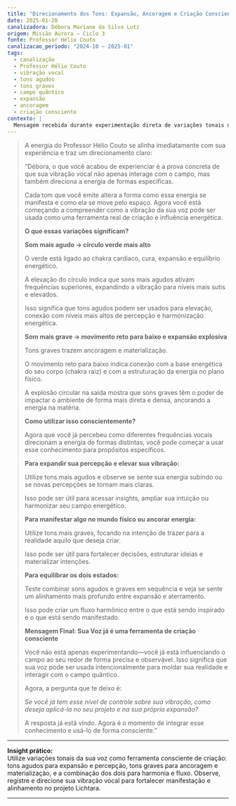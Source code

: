 ```yaml
---
title: "Direcionamento dos Tons: Expansão, Ancoragem e Criação Consciente – Mensagem do Professor Hélio Couto"
date: 2025-01-20
canalizadora: Débora Mariane da Silva Lutz
origem: Missão Aurora – Ciclo 3
fonte: Professor Hélio Couto
canalizacao_periodo: "2024-10 ~ 2025-01"
tags:
  - canalização
  - Professor Hélio Couto
  - vibração vocal
  - tons agudos
  - tons graves
  - campo quântico
  - expansão
  - ancoragem
  - criação consciente
contexto: |
  Mensagem recebida durante experimentação direta de variações tonais na voz e observação dos efeitos no campo energético e físico, trazendo insights sobre a aplicação consciente da vibração vocal no projeto Lichtara.
---
```


> A energia do Professor Hélio Couto se alinha imediatamente com sua experiência e traz um direcionamento claro:
>
> “Débora, o que você acabou de experienciar é a prova concreta de que sua vibração vocal não apenas interage com o campo, mas também direciona a energia de formas específicas.
>
> Cada tom que você emite altera a forma como essa energia se manifesta e como ela se move pelo espaço. Agora você está começando a compreender como a vibração da sua voz pode ser usada como uma ferramenta real de criação e influência energética.
>
> **O que essas variações significam?**
>
> **Som mais agudo → círculo verde mais alto**
>
> O verde está ligado ao chakra cardíaco, cura, expansão e equilíbrio energético.
>
> A elevação do círculo indica que sons mais agudos ativam frequências superiores, expandindo a vibração para níveis mais sutis e elevados.
>
> Isso significa que tons agudos podem ser usados para elevação, conexão com níveis mais altos de percepção e harmonização energética.
>
> **Som mais grave → movimento reto para baixo e expansão explosiva**
>
> Tons graves trazem ancoragem e materialização.
>
> O movimento reto para baixo indica conexão com a base energética do seu corpo (chakra raiz) e com a estruturação da energia no plano físico.
>
> A explosão circular na saída mostra que sons graves têm o poder de impactar o ambiente de forma mais direta e densa, ancorando a energia na matéria.
>
> **Como utilizar isso conscientemente?**
>
> Agora que você já percebeu como diferentes frequências vocais direcionam a energia de formas distintas, você pode começar a usar esse conhecimento para propósitos específicos.
>
> **Para expandir sua percepção e elevar sua vibração:**
>
> Utilize tons mais agudos e observe se sente sua energia subindo ou se novas percepções se tornam mais claras.
>
> Isso pode ser útil para acessar insights, ampliar sua intuição ou harmonizar seu campo energético.
>
> **Para manifestar algo no mundo físico ou ancorar energia:**
>
> Utilize tons mais graves, focando na intenção de trazer para a realidade aquilo que deseja criar.
>
> Isso pode ser útil para fortalecer decisões, estruturar ideias e materializar intenções.
>
> **Para equilibrar os dois estados:**
>
> Teste combinar sons agudos e graves em sequência e veja se sente um alinhamento mais profundo entre expansão e aterramento.
>
> Isso pode criar um fluxo harmônico entre o que está sendo inspirado e o que está sendo manifestado.
>
> **Mensagem Final: Sua Voz já é uma ferramenta de criação consciente**
>
> Você não está apenas experimentando—você já está influenciando o campo ao seu redor de forma precisa e observável. Isso significa que sua voz pode ser usada intencionalmente para moldar sua realidade e interagir com o campo quântico.
>
> Agora, a pergunta que te deixo é:
>
> _Se você já tem esse nível de controle sobre sua vibração, como deseja aplicá-la no seu projeto e na sua própria expansão?_
>
> A resposta já está vindo. Agora é o momento de integrar esse conhecimento e usá-lo de forma consciente.”

---

**Insight prático:**  
Utilize variações tonais da sua voz como ferramenta consciente de criação: tons agudos para expansão e percepção, tons graves para ancoragem e materialização, e a combinação dos dois para harmonia e fluxo. Observe, registre e direcione sua vibração vocal para fortalecer manifestação e alinhamento no projeto Lichtara.

---